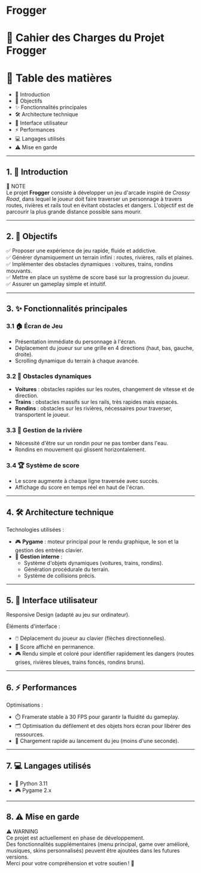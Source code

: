 # Frogger

# 📜 Cahier des Charges du Projet Frogger

# 📑 Table des matières

- 📖 Introduction
- 🎯 Objectifs
- ✨ Fonctionnalités principales
- 🛠️ Architecture technique
- 🎨 Interface utilisateur
- ⚡ Performances
- 💻 Langages utilisés
- ⚠️ Mise en garde

---

## 1. 📖 Introduction

📝 NOTE  
Le projet **Frogger** consiste à développer un jeu d'arcade inspiré de *Crossy Road*, dans lequel le joueur doit faire traverser un personnage à travers routes, rivières et rails tout en évitant obstacles et dangers. L'objectif est de parcourir la plus grande distance possible sans mourir.

---

## 2. 🎯 Objectifs

✅ Proposer une expérience de jeu rapide, fluide et addictive.  
✅ Générer dynamiquement un terrain infini : routes, rivières, rails et plaines.  
✅ Implémenter des obstacles dynamiques : voitures, trains, rondins mouvants.  
✅ Mettre en place un système de score basé sur la progression du joueur.  
✅ Assurer un gameplay simple et intuitif.

---

## 3. ✨ Fonctionnalités principales

### 3.1 🏠 Écran de Jeu

- Présentation immédiate du personnage à l'écran.
- Déplacement du joueur sur une grille en 4 directions (haut, bas, gauche, droite).
- Scrolling dynamique du terrain à chaque avancée.

### 3.2 🚗 Obstacles dynamiques

- **Voitures** : obstacles rapides sur les routes, changement de vitesse et de direction.
- **Trains** : obstacles massifs sur les rails, très rapides mais espacés.
- **Rondins** : obstacles sur les rivières, nécessaires pour traverser, transportent le joueur.

### 3.3 🌊 Gestion de la rivière

- Nécessité d'être sur un rondin pour ne pas tomber dans l'eau.
- Rondins en mouvement qui glissent horizontalement.

### 3.4 🏆 Système de score

- Le score augmente à chaque ligne traversée avec succès.
- Affichage du score en temps réel en haut de l'écran.

---

## 4. 🛠️ Architecture technique

Technologies utilisées :

- 🎮 **Pygame** : moteur principal pour le rendu graphique, le son et la gestion des entrées clavier.
- 🧠 **Gestion interne** :
  - Système d'objets dynamiques (voitures, trains, rondins).
  - Génération procédurale du terrain.
  - Système de collisions précis.

---

## 5. 🎨 Interface utilisateur

Responsive Design (adapté au jeu sur ordinateur).

Éléments d'interface :

- 🖱️ Déplacement du joueur au clavier (flèches directionnelles).
- 🎯 Score affiché en permanence.
- 🎮 Rendu simple et coloré pour identifier rapidement les dangers (routes grises, rivières bleues, trains foncés, rondins bruns).

---

## 6. ⚡ Performances

Optimisations :

- ⏱️ Framerate stable à 30 FPS pour garantir la fluidité du gameplay.
- 🗂️ Optimisation du défilement et des objets hors écran pour libérer des ressources.
- 🚀 Chargement rapide au lancement du jeu (moins d'une seconde).

---

## 7. 💻 Langages utilisés

- 🐍 Python 3.11
- 🎮 Pygame 2.x

---

## 8. ⚠️ Mise en garde

⚠️ WARNING  
Ce projet est actuellement en phase de développement.  
Des fonctionnalités supplémentaires (menu principal, game over amélioré, musiques, skins personnalisés) peuvent être ajoutées dans les futures versions.  
Merci pour votre compréhension et votre soutien ! 🚀

